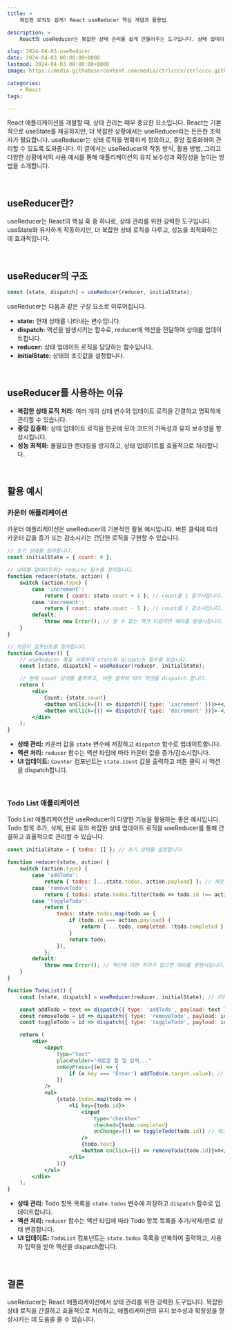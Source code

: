 ```yaml
---
title: >  
    복잡한 로직도 쉽게! React useReducer 핵심 개념과 활용법

description: >  
    React의 useReducer는 복잡한 상태 관리를 쉽게 만들어주는 도구입니다. 상태 업데이트 로직을 명확히 정의하고 중앙 집중화하여 유지 보수성과 확장성을 향상시킵니다.

slug: 2024-04-03-useReducer
date: 2024-04-03 00:00:00+0000
lastmod: 2024-04-03 00:00:00+0000
image: https://media.githubusercontent.com/media/ctrlcccv/ctrlcccv.github.io/master/assets/img/post/2024-04-03-useReducer.webp

categories:
    - React
tags:

---
```

React 애플리케이션을 개발할 때, 상태 관리는 매우 중요한 요소입니다. React는 기본적으로 useState를 제공하지만, 더 복잡한 상황에서는 useReducer라는 든든한 조력자가 필요합니다. useReducer는 상태 로직을 명확하게 정의하고, 중앙 집중화하여 관리할 수 있도록 도와줍니다. 이 글에서는 useReducer의 작동 방식, 활용 방법, 그리고 다양한 상황에서의 사용 예시를 통해 애플리케이션의 유지 보수성과 확장성을 높이는 방법을 소개합니다.  


<ins class="adsbygoogle"
     style="display:block; text-align:center;"
     data-ad-layout="in-article"
     data-ad-format="fluid"
     data-ad-client="ca-pub-8535540836842352"
     data-ad-slot="2974559225"></ins>
<script>
     (adsbygoogle = window.adsbygoogle || []).push({});
</script>

<br>

## useReducer란?
useReducer는 React의 핵심 훅 중 하나로, 상태 관리를 위한 강력한 도구입니다. useState와 유사하게 작동하지만, 더 복잡한 상태 로직을 다루고, 성능을 최적화하는 데 효과적입니다.  

<br>

## useReducer의 구조
```jsx
const [state, dispatch] = useReducer(reducer, initialState);
```
useReducer는 다음과 같은 구성 요소로 이루어집니다.

* **state:** 현재 상태를 나타내는 변수입니다.
* **dispatch:** 액션을 발생시키는 함수로, reducer에 액션을 전달하여 상태를 업데이트합니다.
* **reducer:** 상태 업데이트 로직을 담당하는 함수입니다.
* **initialState:** 상태의 초깃값을 설정합니다.

<br>

## useReducer를 사용하는 이유

* **복잡한 상태 로직 처리:** 여러 개의 상태 변수와 업데이트 로직을 간결하고 명확하게 관리할 수 있습니다.
* **중앙 집중화:** 상태 업데이트 로직을 한곳에 모아 코드의 가독성과 유지 보수성을 향상시킵니다.
* **성능 최적화:** 불필요한 렌더링을 방지하고, 상태 업데이트를 효율적으로 처리합니다.

<br>

## 활용 예시

### 카운터 애플리케이션  

카운터 애플리케이션은 useReducer의 기본적인 활용 예시입니다. 버튼 클릭에 따라 카운터 값을 증가 또는 감소시키는 간단한 로직을 구현할 수 있습니다.

```jsx
// 초기 상태를 정의합니다.
const initialState = { count: 0 };

// 상태를 업데이트하는 reducer 함수를 정의합니다.
function reducer(state, action) {
    switch (action.type) {
        case 'increment':
            return { count: state.count + 1 }; // count를 1 증가시킵니다.
        case 'decrement':
            return { count: state.count - 1 }; // count를 1 감소시킵니다.
        default:
            throw new Error(); // 알 수 없는 액션 타입이면 에러를 발생시킵니다.
    }
}

// 카운터 컴포넌트를 정의합니다.
function Counter() {
    // useReducer 훅을 사용하여 state와 dispatch 함수를 받습니다.
    const [state, dispatch] = useReducer(reducer, initialState);

    // 현재 count 상태를 출력하고, 버튼 클릭에 따라 액션을 dispatch 합니다.
    return (
        <div>
            Count: {state.count}
            <button onClick={() => dispatch({ type: 'increment' })}>+</button>
            <button onClick={() => dispatch({ type: 'decrement' })}>-</button>
        </div>
    );
}
```

<ins class="adsbygoogle"
     style="display:block; text-align:center;"
     data-ad-layout="in-article"
     data-ad-format="fluid"
     data-ad-client="ca-pub-8535540836842352"
     data-ad-slot="2974559225"></ins>
<script>
     (adsbygoogle = window.adsbygoogle || []).push({});
</script>

* **상태 관리:** 카운터 값을 `state` 변수에 저장하고 `dispatch` 함수로 업데이트합니다.
* **액션 처리:** `reducer` 함수는 액션 타입에 따라 카운터 값을 증가/감소시킵니다.
* **UI 업데이트:** `Counter` 컴포넌트는 `state.count` 값을 출력하고 버튼 클릭 시 액션을 dispatch합니다.

<br>

### Todo List 애플리케이션  

Todo List 애플리케이션은 useReducer의 다양한 기능을 활용하는 좋은 예시입니다. Todo 항목 추가, 삭제, 완료 등의 복잡한 상태 업데이트 로직을 useReducer를 통해 간결하고 효율적으로 관리할 수 있습니다.  

```jsx
const initialState = { todos: [] }; // 초기 상태를 설정합니다.

function reducer(state, action) {
    switch (action.type) {
        case 'addTodo':
            return { todos: [...state.todos, action.payload] }; // 새로운 할 일을 추가합니다.
        case 'removeTodo':
            return { todos: state.todos.filter(todo => todo.id !== action.payload) }; // 할 일을 삭제합니다.
        case 'toggleTodo':
            return {
                todos: state.todos.map(todo => {
                    if (todo.id === action.payload) {
                        return { ...todo, completed: !todo.completed }; // 할 일의 완료 상태를 변경합니다.
                    }
                    return todo;
                }),
            };
        default:
            throw new Error(); // 액션에 대한 처리가 없으면 에러를 발생시킵니다.
    }
}

function TodoList() {
    const [state, dispatch] = useReducer(reducer, initialState); // 리듀서를 사용하여 상태를 관리합니다.

    const addTodo = text => dispatch({ type: 'addTodo', payload: text }); // 새로운 할 일을 추가합니다.
    const removeTodo = id => dispatch({ type: 'removeTodo', payload: id }); // 할 일을 삭제합니다.
    const toggleTodo = id => dispatch({ type: 'toggleTodo', payload: id }); // 할 일의 완료 상태를 변경합니다.

    return (
        <div>
            <input
                type="text"
                placeholder="새로운 할 일 입력..."
                onKeyPress={(e) => {
                    if (e.key === 'Enter') addTodo(e.target.value); // 엔터 키를 눌러 새로운 할 일을 추가합니다.
                }}
            />
            <ul>
                {state.todos.map(todo => (
                    <li key={todo.id}>
                        <input
                            type="checkbox"
                            checked={todo.completed}
                            onChange={() => toggleTodo(todo.id)} // 체크박스를 토글하여 할 일의 완료 상태를 변경합니다.
                        />
                        {todo.text}
                        <button onClick={() => removeTodo(todo.id)}>X</button> // 할 일을 삭제하는 버튼입니다.
                    </li>
                ))}
            </ul>
        </div>
    );
}
```
* **상태 관리:** Todo 항목 목록을 `state.todos` 변수에 저장하고 `dispatch` 함수로 업데이트합니다.
* **액션 처리:** `reducer` 함수는 액션 타입에 따라 Todo 항목 목록을 추가/삭제/완료 상태 변경합니다.
* **UI 업데이트:** `TodoList` 컴포넌트는 `state.todos` 목록을 반복하여 출력하고, 사용자 입력을 받아 액션을 dispatch합니다.

<br>

## 결론
useReducer는 React 애플리케이션에서 상태 관리를 위한 강력한 도구입니다. 복잡한 상태 로직을 간결하고 효율적으로 처리하고, 애플리케이션의 유지 보수성과 확장성을 향상시키는 데 도움을 줄 수 있습니다.
